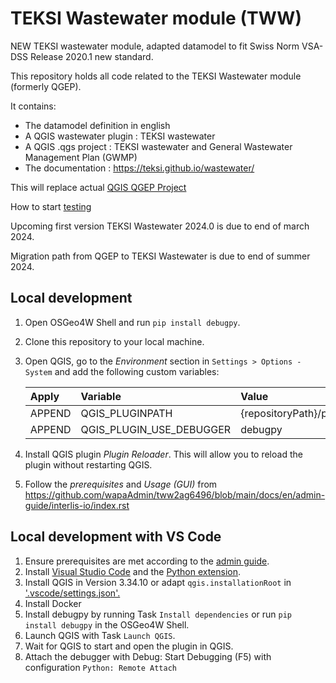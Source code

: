 # TEKSI Wastewater module (TWW)
NEW TEKSI wastewater module, adapted datamodel to fit Swiss Norm VSA-DSS Release 2020.1 new standard.

This repository holds all code related to the TEKSI Wastewater module (formerly QGEP). <!---  // skip-keyword-check -->

It contains:

 - The datamodel definition in english
 - A QGIS wastewater plugin : TEKSI wastewater
 - A QGIS .qgs project : TEKSI wastewater and General Wastewater Management Plan (GWMP)
 - The documentation : https://teksi.github.io/wastewater/

This will replace actual [QGIS QGEP Project](https://github.com/qgep) <!---  // skip-keyword-check -->

How to start [testing](https://github.com/teksi/wastewater/discussions/72)

Upcoming first version TEKSI Wastewater 2024.0 is due to end of march 2024.

Migration path from QGEP to TEKSI Wastewater is due to end of summer 2024. <!---  // skip-keyword-check -->

## Local development

1. Open OSGeo4W Shell and run `pip install debugpy`.
2. Clone this repository to your local machine.
3. Open QGIS, go to the _Environment_ section in `Settings > Options - System` and add the following custom variables:

   | Apply  | Variable                 | Value                   |
   | :----- | :----------------------- | :---------------------- |
   | APPEND | QGIS_PLUGINPATH          | {repositoryPath}/plugin |
   | APPEND | QGIS_PLUGIN_USE_DEBUGGER | debugpy                 |

4. Install QGIS plugin _Plugin Reloader_. This will allow you to reload the plugin without restarting QGIS.
5. Follow the _prerequisites_ and _Usage (GUI)_ from https://github.com/wapaAdmin/tww2ag6496/blob/main/docs/en/admin-guide/interlis-io/index.rst

## Local development with VS Code

1. Ensure prerequisites are met according to the [admin guide](docs/en/admin-guide/interlis-io/index.rst).
2. Install [Visual Studio Code](https://code.visualstudio.com/) and the [Python extension](https://marketplace.visualstudio.com/items?itemName=ms-python.python).
3. Install QGIS in Version 3.34.10 or adapt `qgis.installationRoot` in ['.vscode/settings.json'.](.vscode/settings.json)
4. Install Docker
5. Install debugpy by running Task `Install dependencies` or run `pip install debugpy` in the OSGeo4W Shell.
6. Launch QGIS with Task `Launch QGIS`.
7. Wait for QGIS to start and open the plugin in QGIS.
8. Attach the debugger with Debug: Start Debugging (F5) with configuration `Python: Remote Attach`
